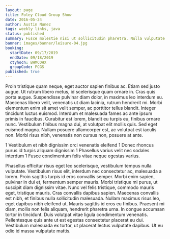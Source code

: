 ```yaml
---
layout: page
title: Foley Cloud Group Show
date: 2016-05-24
author: Austin Nunez
tags: weekly links, java
status: published
summary: Fusce molestie nisi ut sollicitudin pharetra. Nulla vulputate et ipsum.
banner: images/banner/leisure-04.jpg
booking:
  startDate: 09/17/2019
  endDate: 09/18/2019
  ctyhocn: BHMCOHX
  groupCode: FCGS
published: true
---
```

Proin tristique quam neque, eget auctor sapien finibus ac. Etiam sed justo augue. Ut rutrum libero metus, id scelerisque quam ornare in. Cras quis porta augue. Suspendisse pulvinar diam dolor, in maximus leo interdum eu. Maecenas libero velit, venenatis ut diam lacinia, rutrum hendrerit mi. Morbi elementum enim sit amet velit semper, ac porttitor tellus blandit. Integer tincidunt luctus euismod. Interdum et malesuada fames ac ante ipsum primis in faucibus. Curabitur est lorem, blandit eu turpis eu, finibus ornare nunc. Vestibulum finibus magna dui, at volutpat elit mollis quis. Sed eget euismod magna. Nullam posuere ullamcorper est, ac volutpat est iaculis non. Morbi risus nibh, venenatis non cursus non, posuere at ante.

1 Vestibulum et nibh dignissim orci venenatis eleifend
1 Donec rhoncus purus id turpis aliquam dignissim
1 Phasellus varius velit nec sodales interdum
1 Fusce condimentum felis vitae neque egestas varius.

Phasellus efficitur risus eget leo scelerisque, vestibulum tempus nulla vulputate. Vestibulum risus elit, interdum nec consectetur ac, malesuada a lorem. Proin sagittis turpis id eros convallis semper. Morbi enim sapien, pulvinar in dui et, fermentum semper mauris. Morbi tristique mi purus, ut suscipit diam dignissim vitae. Nunc vel felis tristique, commodo mauris eget, tristique mauris. Cras convallis dapibus sapien. Maecenas convallis est nibh, et finibus nulla sollicitudin malesuada. Nullam maximus risus leo, eget dapibus nibh eleifend ut. Mauris sagittis id eros eu finibus. Praesent mi diam, mollis non felis aliquam, hendrerit pharetra urna. In congue accumsan tortor in tincidunt. Duis volutpat vitae ligula condimentum venenatis. Pellentesque quis ante ut est egestas consectetur placerat eu dui. Vestibulum malesuada ex tortor, ut placerat lectus vulputate dapibus. Ut eu odio id massa vulputate mattis.
